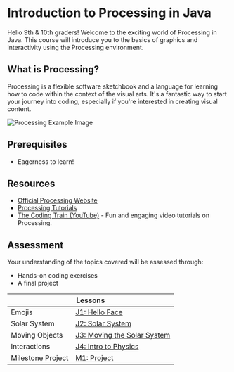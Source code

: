# Introduction to Processing in Java

Hello 9th & 10th graders! Welcome to the exciting world of Processing in Java. This course will introduce you to the basics of graphics and interactivity using the Processing environment.

## What is Processing?

Processing is a flexible software sketchbook and a language for learning how to code within the context of the visual arts. It's a fantastic way to start your journey into coding, especially if you're interested in creating visual content.

![Processing Example Image](https://media1.giphy.com/avatars/Flickfest/VMurfWdwBhyI.gif)

## Prerequisites

- Eagerness to learn!

## Resources

- [Official Processing Website](https://processing.org/)
- [Processing Tutorials](https://processing.org/tutorials/)
- [The Coding Train (YouTube)](https://www.youtube.com/user/shiffman) - Fun and engaging video tutorials on Processing.

## Assessment

Your understanding of the topics covered will be assessed through:
- Hands-on coding exercises
- A final project

<table>
  <thead>
    <tr>
      <th colspan="2">Lessons</th>
    </tr>
  </thead>
  <tbody>
    <tr>
      <td>Emojis</td>
      <td><a href="https://riverdalegithub.github.io/processing_23_24/1/"> J1: Hello Face </a> </td>
    </tr>
        <tr>
      <td>Solar System</td>
      <td><a href="https://riverdalegithub.github.io/processing_23_24/2/">J2: Solar System </a></td>
    </tr>
        <tr>
      <td>Moving Objects</td>
      <td><a href="https://riverdalegithub.github.io/processing_23_24/3/"> J3: Moving the Solar System </a>  </td>
    </tr>
        <tr>
      <td>Interactions </td>
      <td> <a href="https://riverdalegithub.github.io/processing_23_24/4/"> J4: Intro to Physics  </a> </td>
    </tr>
        </tr>
        <tr>
      <td>Milestone Project</td>
      <td> <a href="https://riverdalegithub.github.io/processing_23_24/4/"> M1: Project  </a> </td>
    </tr>
  </tbody>
</table>
